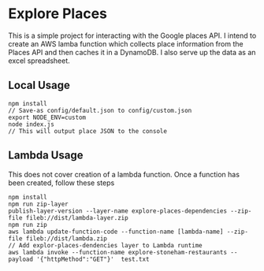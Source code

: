 # Explore Places

This is a simple project for interacting with the Google places API. 
I intend to create an AWS lamba function which collects place information from the Places API
and then caches it in a DynamoDB. I also serve up the data as an excel spreadsheet.

## Local Usage
```
npm install
// Save-as config/default.json to config/custom.json
export NODE_ENV=custom
node index.js
// This will output place JSON to the console
```  

## Lambda Usage
This does not cover creation of a lambda function. Once a function has been created, follow these steps

```
npm install
npm run zip-layer
publish-layer-version --layer-name explore-places-dependencies --zip-file fileb://dist/lambda-layer.zip
npm run zip
aws lambda update-function-code --function-name [lambda-name] --zip-file fileb://dist/lambda.zip
// Add explor-places-dendencies layer to Lambda runtime
aws lambda invoke --function-name explore-stoneham-restaurants --payload '{"httpMethod":"GET"}'  test.txt
```
